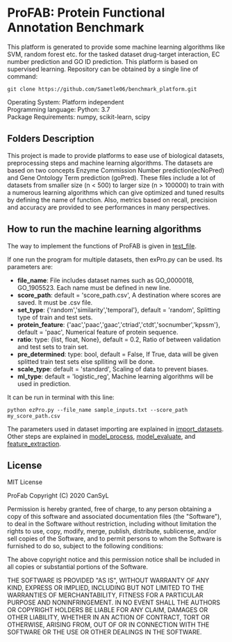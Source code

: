 # ProFAB: Protein Functional Annotation Benchmark

This platform is generated to provide some machine learning algorithms like SVM, random forest etc. for the tasked dataset drug-target interaction, EC number prediction and GO ID prediction. This platform is based on supervised learning. 
Repository can be obtained by a single line of command:
```
git clone https://github.com/Sametle06/benchmark_platform.git
```
Operating System: Platform independent\
Programming language: Python: 3.7\
Package Requirements: numpy, scikit-learn, scipy

## Folders Description

This project is made to provide platforms to ease use of biological datasets, preprocessing steps and machine learning algorithms. The datasets are based on two concepts Enzyme Commission Number prediction(ecNoPred) and Gene Ontology Term prediction (goPred). These files include a lot of datasets from smaller size (n < 500) to larger size (n > 100000) to train with a numerous learning algorithms which can give optimized and tuned results by defining the name of function. Also, metrics based on recall, precision and accuracy are provided to see performances in many perspectives.

## How to run the machine learning algorithms 

The way to implement the functions of ProFAB is given in [test_file](test_file.ipynb).

If one run the program for multiple datasets, then exPro.py can be used. Its parameters are:
- **file_name**: File includes dataset names such as GO_0000018, GO_1905523. Each name must be defined in new line.
- **score_path**: default = 'score_path.csv', A destination where scores are saved. It must be .csv file.
- **set_type**: {'random','similarity','temporal'}, default = 'random', Splitting type of train and test sets.
- **protein_feature**: {'aac','paac','gaac','ctriad','ctdt','socnumber','kpssm'}, default = 'paac', Numerical feature of protein sequence.
- **ratio**: type: {list, float, None}, default = 0.2, Ratio of between validation and test sets to train set.
- **pre_determined**: type: bool, default = False, If True, data will be given splitted train test sets else splliting will be done.
- **scale_type**: default = 'standard', Scaling of data to prevent biases.
- **ml_type**: default = 'logistic_reg', Machine learning algorithms will be used in prediction.

It can be run in terminal with this line:
```
python ezPro.py --file_name sample_inputs.txt --score_path my_score_path.csv
```

The parameters used in dataset importing are explained in [import_datasets](profab/import_dataset). Other steps are explained in [model_process](probab/model_process), [model_evaluate](profab/model_evaluate), and [feature_extraction](profab/feature_extraction_module).

## License

MIT License

ProFab Copyright (C) 2020 CanSyL

Permission is hereby granted, free of charge, to any person obtaining a copy of this software and associated documentation files (the "Software"), to deal in the Software without restriction, including without limitation the rights to use, copy, modify, merge, publish, distribute, sublicense, and/or sell copies of the Software, and to permit persons to whom the Software is furnished to do so, subject to the following conditions:

The above copyright notice and this permission notice shall be included in all copies or substantial portions of the Software.

THE SOFTWARE IS PROVIDED "AS IS", WITHOUT WARRANTY OF ANY KIND, EXPRESS OR IMPLIED, INCLUDING BUT NOT LIMITED TO THE WARRANTIES OF MERCHANTABILITY, FITNESS FOR A PARTICULAR PURPOSE AND NONINFRINGEMENT. IN NO EVENT SHALL THE AUTHORS OR COPYRIGHT HOLDERS BE LIABLE FOR ANY CLAIM, DAMAGES OR OTHER LIABILITY, WHETHER IN AN ACTION OF CONTRACT, TORT OR OTHERWISE, ARISING FROM, OUT OF OR IN CONNECTION WITH THE SOFTWARE OR THE USE OR OTHER DEALINGS IN THE SOFTWARE.
